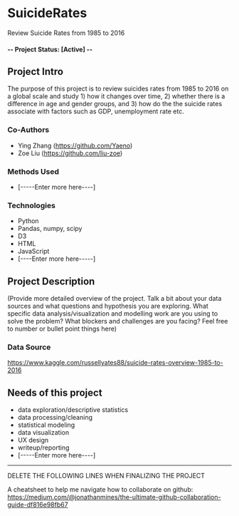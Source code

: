 # SuicideRates
Review Suicide Rates from 1985 to 2016

#### -- Project Status: [Active] --

## __Project Intro__
The purpose of this project is to review suicides rates from 1985 to 2016 on a global scale and study 1) how it changes over time, 2) whether there is a difference in age and gender groups, and 3) how do the the suicide rates associate with factors such as GDP, unemployment rate etc.

### Co-Authors
* Ying Zhang  (https://github.com/Yaeno)
* Zoe Liu (https://github.com/liu-zoe)

### Methods Used
* [-----Enter more here----]

### Technologies
* Python
* Pandas, numpy, scipy
* D3
* HTML
* JavaScript
* [----Enter more here-----] 

## __Project Description__
(Provide more detailed overview of the project.  Talk a bit about your data sources and what questions and hypothesis you are exploring. What specific data analysis/visualization and modelling work are you using to solve the problem? What blockers and challenges are you facing?  Feel free to number or bullet point things here)

### Data Source
https://www.kaggle.com/russellyates88/suicide-rates-overview-1985-to-2016

## __Needs of this project__
* data exploration/descriptive statistics
* data processing/cleaning
* statistical modeling
* data visualization
* UX design
* writeup/reporting
* [-----Enter more here----]


------------------------------------------------------------------------
DELETE THE FOLLOWING LINES WHEN FINALIZING THE PROJECT 

A cheatsheet to help me navigate how to collaborate on github:
https://medium.com/@jonathanmines/the-ultimate-github-collaboration-guide-df816e98fb67
